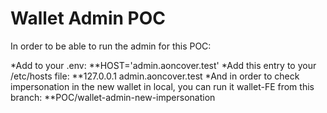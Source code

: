 # Wallet Admin POC

In order to be able to run the admin for this POC:

*Add to your .env:
    **HOST='admin.aoncover.test'
*Add this entry to your /etc/hosts file:
    **127.0.0.1 admin.aoncover.test
*And in order to check impersonation in the new wallet in local, you can run it wallet-FE from this branch:
    **POC/wallet-admin-new-impersonation